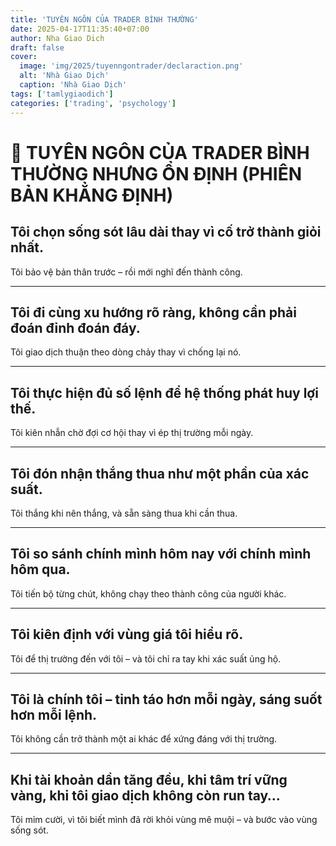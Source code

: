 ```yaml
---
title: 'TUYÊN NGÔN CỦA TRADER BÌNH THƯỜNG'
date: 2025-04-17T11:35:40+07:00
author: Nha Giao Dich
draft: false
cover:
  image: 'img/2025/tuyenngontrader/declaraction.png'
  alt: 'Nhà Giao Dịch'
  caption: 'Nhà Giao Dịch'
tags: ['tamlygiaodich']
categories: ['trading', 'psychology']
---
```


# 🧘 TUYÊN NGÔN CỦA TRADER BÌNH THƯỜNG NHƯNG ỔN ĐỊNH (PHIÊN BẢN KHẲNG ĐỊNH)

## Tôi chọn sống sót lâu dài thay vì cố trở thành giỏi nhất.

Tôi bảo vệ bản thân trước – rồi mới nghĩ đến thành công.

---

## Tôi đi cùng xu hướng rõ ràng, không cần phải đoán đỉnh đoán đáy.

Tôi giao dịch thuận theo dòng chảy thay vì chống lại nó.

---

## Tôi thực hiện đủ số lệnh để hệ thống phát huy lợi thế.

Tôi kiên nhẫn chờ đợi cơ hội thay vì ép thị trường mỗi ngày.

---

## Tôi đón nhận thắng thua như một phần của xác suất.

Tôi thắng khi nên thắng, và sẵn sàng thua khi cần thua.

---

## Tôi so sánh chính mình hôm nay với chính mình hôm qua.

Tôi tiến bộ từng chút, không chạy theo thành công của người khác.

---

## Tôi kiên định với vùng giá tôi hiểu rõ.

Tôi để thị trường đến với tôi – và tôi chỉ ra tay khi xác suất ủng hộ.

---

## Tôi là chính tôi – tỉnh táo hơn mỗi ngày, sáng suốt hơn mỗi lệnh.

Tôi không cần trở thành một ai khác để xứng đáng với thị trường.

---

## Khi tài khoản dần tăng đều, khi tâm trí vững vàng, khi tôi giao dịch không còn run tay…

Tôi mỉm cười, vì tôi biết mình đã rời khỏi vùng mê muội – và bước vào vùng sống sót.

